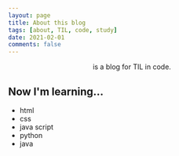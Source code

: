 ```yaml
---
layout: page
title: About this blog
tags: [about, TIL, code, study]
date: 2021-02-01
comments: false
---
```


<center><a href="https://00parkjihye.github.io//"><b></></b></a> is a blog for TIL in code.</center>

## Now I'm learning...

-   html
-   css
-   java script
-   python
-   java

<!-- ## Preview

{% capture images %}
https://cloud.githubusercontent.com/assets/754514/14509720/61c61058-01d6-11e6-93ab-0918515ecd56.png
https://cloud.githubusercontent.com/assets/754514/14509716/61ac6c8e-01d6-11e6-879f-8308883de790.png
{% endcapture %}
{% include gallery images=images caption="Screenshots of Moon Theme" cols=2 %}

See a [live version of Moon](http://taylantatli.github.io/Moon) hosted on GitHub.

## Getting Started

To learn how to install and use this theme check out the [Setup Guide](http://taylantatli.me/Moon/moon-theme/) for more information.

[Install Moon](https://github.com/TaylanTatli/Moon){: .btn} -->

